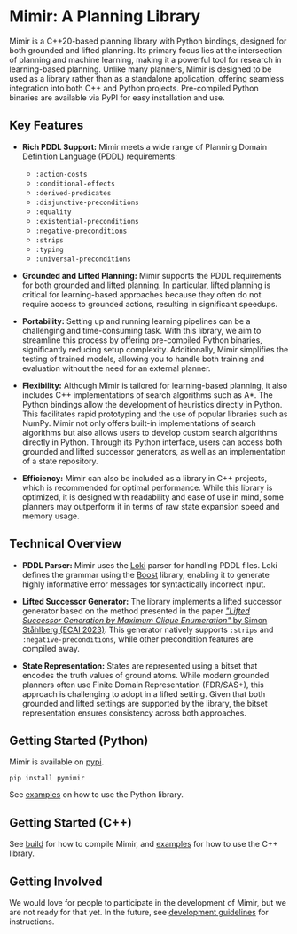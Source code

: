 # Mimir: A Planning Library

Mimir is a C++20-based planning library with Python bindings, designed for both grounded and lifted planning.
Its primary focus lies at the intersection of planning and machine learning, making it a powerful tool for research in learning-based planning.
Unlike many planners, Mimir is designed to be used as a library rather than as a standalone application, offering seamless integration into both C++ and Python projects.
Pre-compiled Python binaries are available via PyPI for easy installation and use.

## Key Features

- **Rich PDDL Support:**
  Mimir meets a wide range of Planning Domain Definition Language (PDDL) requirements:
  - `:action-costs`
  - `:conditional-effects`
  - `:derived-predicates`
  - `:disjunctive-preconditions`
  - `:equality`
  - `:existential-preconditions`
  - `:negative-preconditions`
  - `:strips`
  - `:typing`
  - `:universal-preconditions`

- **Grounded and Lifted Planning:**
  Mimir supports the PDDL requirements for both grounded and lifted planning.
  In particular, lifted planning is critical for learning-based approaches because they often do not require access to grounded actions, resulting in significant speedups.

- **Portability:**
  Setting up and running learning pipelines can be a challenging and time-consuming task.
  With this library, we aim to streamline this process by offering pre-compiled Python binaries, significantly reducing setup complexity.
  Additionally, Mimir simplifies the testing of trained models, allowing you to handle both training and evaluation without the need for an external planner.

- **Flexibility:**
  Although Mimir is tailored for learning-based planning, it also includes C++ implementations of search algorithms such as A*.
  The Python bindings allow the development of heuristics directly in Python.
  This facilitates rapid prototyping and the use of popular libraries such as NumPy.
  Mimir not only offers built-in implementations of search algorithms but also allows users to develop custom search algorithms directly in Python.
  Through its Python interface, users can access both grounded and lifted successor generators, as well as an implementation of a state repository.

- **Efficiency:**
  Mimir can also be included as a library in C++ projects, which is recommended for optimal performance.
  While this library is optimized, it is designed with readability and ease of use in mind, some planners may outperform it in terms of raw state expansion speed and memory usage.

## Technical Overview

- **PDDL Parser:**
  Mimir uses the [Loki](https://github.com/drexlerd/Loki) parser for handling PDDL files.
  Loki defines the grammar using the [Boost](https://www.boost.org/) library, enabling it to generate highly informative error messages for syntactically incorrect input.

- **Lifted Successor Generator:**
  The library implements a lifted successor generator based on the method presented in the paper [*"Lifted Successor Generation by Maximum Clique Enumeration"* by Simon Ståhlberg (ECAI 2023)](https://ebooks.iospress.nl/doi/10.3233/FAIA230516).
  This generator natively supports `:strips` and `:negative-preconditions`, while other precondition features are compiled away.

- **State Representation:**
  States are represented using a bitset that encodes the truth values of ground atoms.
  While modern grounded planners often use Finite Domain Representation (FDR/SAS+), this approach is challenging to adopt in a lifted setting.
  Given that both grounded and lifted settings are supported by the library, the bitset representation ensures consistency across both approaches.

## Getting Started (Python)

Mimir is available on [pypi](https://pypi.org/project/pymimir/).

```console
pip install pymimir
```

See [examples](docs/EXAMPLES_PYTHON.md) on how to use the Python library.

## Getting Started (C++)

See [build](docs/BUILD.md) for how to compile Mimir, and [examples](docs/EXAMPLES_CPP.md) for how to use the C++ library.

## Getting Involved

We would love for people to participate in the development of Mimir, but we are not ready for that yet.
In the future, see [development guidelines](docs/DEVELOPER_GUIDELINES.md) for instructions.
